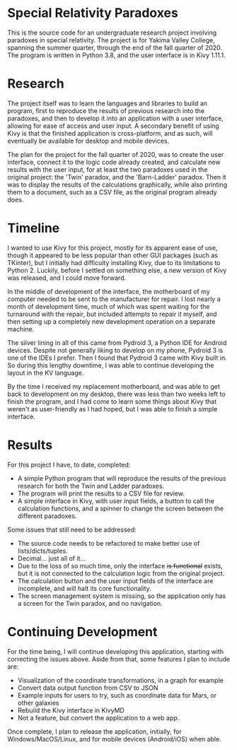 # Special Relativity Paradoxes
  This is the source code for an undergraduate research project involving paradoxes in special relativity. The project is for Yakima Valley College, spanning the summer quarter, through the end of the fall quarter of 2020. The program is written in Python 3.8, and the user interface is in Kivy 1.11.1.

# Research
  The project itself was to learn the languages and libraries to build an program, first to reproduce the results of previous research into the paradoxes, and then to develop it into an application with a user interface, allowing for ease of access and user input. A secondary benefit of using Kivy is that the finished application is cross-platform, and as such, will eventually be available for desktop and mobile devices.

  The plan for the project for the fall quarter of 2020, was to create the user interface, connect it to the logic code already created, and calculate new results with the user input, for at least the two paradoxes used in the original project: the 'Twin' paradox, and the 'Barn-Ladder' paradox. Then it was to display the results of the calculations graphically, while also printing them to a document, such as a CSV file, as the original program already does.

# Timeline
  I wanted to use Kivy for this project, mostly for its apparent ease of use, though it appeared to be less popular than other GUI packages (such as TKinter), but I initially had difficulty installing Kivy, due to its limitations to Python 2. Luckily, before I settled on something else, a new version of Kivy was released, and I could move forward.

  In the middle of development of the interface, the motherboard of my computer needed to be sent to the manufacturer for repair. I lost nearly a month of development time, much of which was spent waiting for the turnaround with the repair, but included attempts to repair it myself, and then setting up a completely new development operation on a separate machine.

  The silver lining in all of this came from Pydroid 3, a Python IDE for Android devices. Despite not generally liking to develop on my phone, Pydroid 3 is one of the IDEs I prefer. Then I found that Pydroid 3 came with Kivy built in. So during this lengthy downtime, I was able to continue developing the layout in the KV language.

  By the time I received my replacement motherboard, and was able to get back to development on my desktop, there was less than two weeks left to finish the program, and I had come to learn some things about Kivy that weren't as user-friendly as I had hoped, but I was able to finish a simple interface.

# Results
  For this project I have, to date, completed:
  <ul>
    <li>A simple Python program that will reproduce the results of the previous research for both the Twin and Ladder paradoxes.</li>
    <li>The program will print the results to a CSV file for review.</li>
    <li>A simple interface in Kivy, with user input fields, a button to call the calculation functions, and a spinner to change the screen between the different paradoxes.</li>
  </ul>

  Some issues that still need to be addressed:
  <ul>
    <li>The source code needs to be refactored to make better use of lists/dicts/tuples.</li>
    <li>Decimal... just all of it...</li>
    <li>Due to the loss of so much time, only the interface <s>is functional</s> exists, but it is not connected to the calculation logic from the original project.</li>
    <li>The calculation button and the user input fields of the interface are incomplete, and will halt its core functionality.</li>
    <li>The screen management system is missing, so the application only has a screen for the Twin paradox, and no navigation.</li>
  </ul>

# Continuing Development
  For the time being, I will continue developing this application, starting with correcting the issues above. Aside from that, some features I plan to include are:
  <ul>
    <li>Visualization of the coordinate transformations, in a graph for example</li>
    <li>Convert data output function from CSV to JSON</li>
    <li>Example inputs for users to try, such as coordinate data for Mars, or other galaxies</li>
    <li>Rebuild the Kivy interface in KivyMD</li>
    <li>Not a feature, but convert the application to a web app.</li>
  </ul>

  Once complete, I plan to release the application, initially, for Windows/MacOS/Linux, and for mobile devices (Android/iOS) when able.
